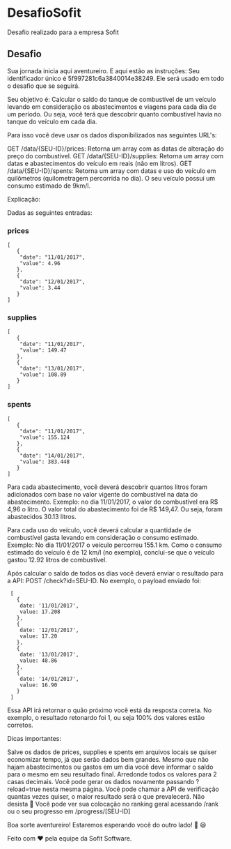 # DesafioSofit
Desafio realizado para a empresa Sofit


## Desafio

Sua jornada inicia aqui aventureiro. E aqui estão as instruções:
Seu identificador único é 5f997281c6a3840014e38249. Ele será usado em todo o desafio que se seguirá.

Seu objetivo é: Calcular o saldo do tanque de combustível de um veículo levando em consideração os abastecimentos e viagens para cada dia de um período. Ou seja, você terá que descobrir quanto combustível havia no tanque do veículo em cada dia.

Para isso você deve usar os dados disponibilizados nas seguintes URL's:

GET /data/{SEU-ID}/prices: Retorna um array com as datas de alteração do preço do combustível.
GET /data/{SEU-ID}/supplies: Retorna um array com datas e abastecimentos do veículo em reais (não em litros).
GET /data/{SEU-ID}/spents: Retorna um array com datas e uso do veículo em quilômetros (quilometragem percorrida no dia).
O seu veículo possui um consumo estimado de 9km/l.

Explicação:

Dadas as seguintes entradas:

### prices
```
[
   {
    "date": "11/01/2017",
    "value": 4.96
   },
   {
    "date": "12/01/2017",
    "value": 3.44
   }
]
```

### supplies
```
[
   {
    "date": "11/01/2017",
    "value": 149.47
   },
   {
    "date": "13/01/2017",
    "value": 108.89
   }
]	
```

### spents
```
[
   {
    "date": "11/01/2017",
    "value": 155.124
   },
   {
    "date": "14/01/2017",
    "value": 383.448
   }
]
```
Para cada abastecimento, você deverá descobrir quantos litros foram adicionados com base no valor vigente do combustível na data do abastecimento.
Exemplo: no dia 11/01/2017, o valor do combustível era R$ 4,96 o litro. O valor total do abastecimento foi de R$ 149,47. Ou seja, foram abastecidos 30.13 litros.

Para cada uso do veículo, você deverá calcular a quantidade de combustível gasta levando em consideração o consumo estimado.
Exemplo: No dia 11/01/2017 o veículo percorreu 155.1 km. Como o consumo estimado do veículo é de 12 km/l (no exemplo), conclui-se que o veículo gastou 12.92 litros de combustível.

Após calcular o saldo de todos os dias você deverá enviar o resultado para a API: POST /check?id=SEU-ID. No exemplo, o payload enviado foi:
```
 [
   {
    date: '11/01/2017',
    value: 17.208
   },
   {
    date: '12/01/2017',
    value: 17.20
   },
   {
    date: '13/01/2017',
    value: 48.86
   },
   {
    date: '14/01/2017',
    value: 16.90
   }
 ]
 ```

Essa API irá retornar o quão próximo você está da resposta correta. No exemplo, o resultado retonardo foi 1, ou seja 100% dos valores estão corretos.

Dicas importantes:

Salve os dados de prices, supplies e spents em arquivos locais se quiser economizar tempo, já que serão dados bem grandes.
Mesmo que não hajam abastecimentos ou gastos em um dia você deve informar o saldo para o mesmo em seu resultado final.
Arredonde todos os valores para 2 casas decimais.
Você pode gerar os dados novamente passando ?reload=true nesta mesma página.
Você pode chamar a API de verificação quantas vezes quiser, o maior resultado será o que prevalecerá.
Não desista 🙂
Você pode ver sua colocação no ranking geral acessando /rank ou o seu progresso em /progress/[SEU-ID]

Boa sorte aventureiro! Estaremos esperando você do outro lado! 💪 😆

Feito com ❤ pela equipe da Sofit Software.
